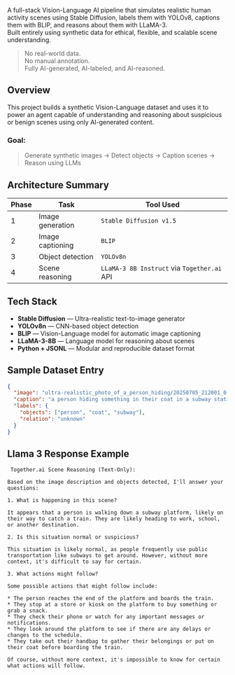  
A full-stack Vision-Language AI pipeline that simulates realistic human activity scenes using Stable Diffusion, labels them with YOLOv8, captions them with BLIP, and reasons about them with LLaMA-3.  
Built entirely using synthetic data for ethical, flexible, and scalable scene understanding.

> No real-world data.  
> No manual annotation.  
> Fully AI-generated, AI-labeled, and AI-reasoned.


## Overview

This project builds a synthetic Vision-Language dataset and uses it to power an agent capable of understanding and reasoning about suspicious or benign scenes using only AI-generated content.

### Goal:
> Generate synthetic images → Detect objects → Caption scenes → Reason using LLMs

## Architecture Summary

| Phase | Task | Tool Used |
|-------|------|-----------|
| 1️ | Image generation | `Stable Diffusion v1.5` |
| 2️ | Image captioning | `BLIP` |
| 3️ | Object detection | `YOLOv8n` |
| 4️ | Scene reasoning | `LLaMA-3 8B Instruct` via `Together.ai` API |

## Tech Stack

-  **Stable Diffusion** — Ultra-realistic text-to-image generator
-  **YOLOv8n** — CNN-based object detection
-  **BLIP** — Vision-Language model for automatic image captioning
-  **LLaMA-3-8B** — Language model for reasoning about scenes
-  **Python + JSONL** — Modular and reproducible dataset format

## Sample Dataset Entry

```json
{
  "image": "ultra-realistic_photo_of_a_person_hiding/20250705_212001_0.png",
  "caption": "a person hiding something in their coat in a subway station",
  "labels": {
    "objects": ["person", "coat", "subway"],
    "relation": "unknown"
  }
}
```

## Llama 3 Response Example 
```
 Together.ai Scene Reasoning (Text-Only):

Based on the image description and objects detected, I'll answer your questions:

1. What is happening in this scene?

It appears that a person is walking down a subway platform, likely on their way to catch a train. They are likely heading to work, school, or another destination.

2. Is this situation normal or suspicious?

This situation is likely normal, as people frequently use public transportation like subways to get around. However, without more context, it's difficult to say for certain.

3. What actions might follow?

Some possible actions that might follow include:

* The person reaches the end of the platform and boards the train.
* They stop at a store or kiosk on the platform to buy something or grab a snack.
* They check their phone or watch for any important messages or notifications.
* They look around the platform to see if there are any delays or changes to the schedule.
* They take out their handbag to gather their belongings or put on their coat before boarding the train.

Of course, without more context, it's impossible to know for certain what actions will follow.
```


